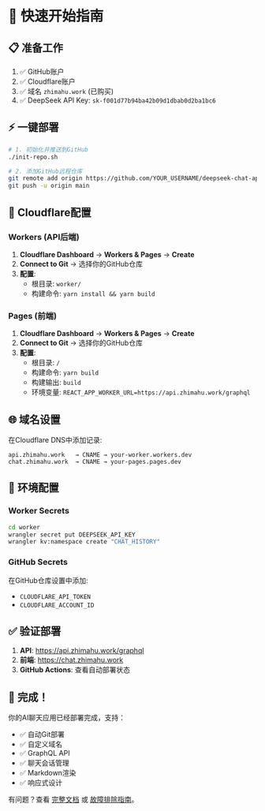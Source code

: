 # 🚀 快速开始指南

## 📋 准备工作

1. ✅ GitHub账户
2. ✅ Cloudflare账户  
3. ✅ 域名 `zhimahu.work` (已购买)
4. ✅ DeepSeek API Key: `sk-f001d77b94ba42b09d1dbab0d2ba1bc6`

## ⚡ 一键部署

```bash
# 1. 初始化并推送到GitHub
./init-repo.sh

# 2. 添加GitHub远程仓库
git remote add origin https://github.com/YOUR_USERNAME/deepseek-chat-app.git
git push -u origin main
```

## 🔧 Cloudflare配置

### Workers (API后端)
1. **Cloudflare Dashboard** → **Workers & Pages** → **Create**
2. **Connect to Git** → 选择你的GitHub仓库
3. **配置**:
   - 根目录: `worker/`
   - 构建命令: `yarn install && yarn build`

### Pages (前端)
1. **Cloudflare Dashboard** → **Workers & Pages** → **Create**
2. **Connect to Git** → 选择你的GitHub仓库  
3. **配置**:
   - 根目录: `/`
   - 构建命令: `yarn build`
   - 构建输出: `build`
   - 环境变量: `REACT_APP_WORKER_URL=https://api.zhimahu.work/graphql`

## 🌐 域名设置

在Cloudflare DNS中添加记录:
```
api.zhimahu.work   → CNAME → your-worker.workers.dev
chat.zhimahu.work  → CNAME → your-pages.pages.dev
```

## 🔐 环境配置

### Worker Secrets
```bash
cd worker
wrangler secret put DEEPSEEK_API_KEY
wrangler kv:namespace create "CHAT_HISTORY"
```

### GitHub Secrets
在GitHub仓库设置中添加:
- `CLOUDFLARE_API_TOKEN`
- `CLOUDFLARE_ACCOUNT_ID`

## ✅ 验证部署

1. **API**: https://api.zhimahu.work/graphql
2. **前端**: https://chat.zhimahu.work  
3. **GitHub Actions**: 查看自动部署状态

## 🎉 完成！

你的AI聊天应用已经部署完成，支持：
- ✅ 自动Git部署
- ✅ 自定义域名  
- ✅ GraphQL API
- ✅ 聊天会话管理
- ✅ Markdown渲染
- ✅ 响应式设计

有问题？查看 [完整文档](README.md) 或 [故障排除指南](README.md#故障排除)。